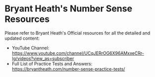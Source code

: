 # Bryant Heath's Number Sense Resources

Please refer to Bryant Heath's Official resources for all the detailed and updated content:
- YouTube Channel: https://www.youtube.com/channel/UCqJERrOG6X96AMxxeCRr-lg/videos?view_as=subscriber
- Full List of Practice Tests and Answers: https://bryantheath.com/number-sense-practice-tests/

